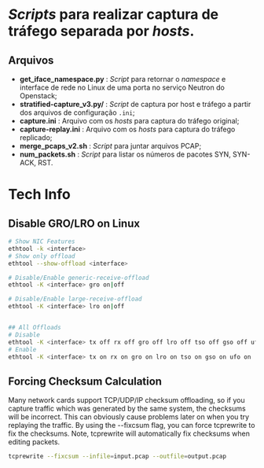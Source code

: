 # _Scripts_ para realizar captura de tráfego separada por _hosts_.

## Arquivos

- **get_iface_namespace.py** : _Script_ para retornar o _namespace_ e interface de rede no Linux de uma porta no serviço Neutron do Openstack;
- **stratified-capture_v3.py/** : _Script_ de captura por host e tráfego a partir dos arquivos de configuração `.ini`;
- **capture.ini** : Arquivo com os _hosts_ para captura do tráfego original;
- **capture-replay.ini** : Arquivo com os _hosts_ para captura do tráfego replicado;
- **merge_pcaps_v2.sh** : _Script_ para juntar arquivos PCAP;
- **num_packets.sh** : _Script_ para listar os números de pacotes SYN, SYN-ACK, RST.


# Tech Info

## Disable GRO/LRO on Linux

```bash
# Show NIC Features
ethtool -k <interface>
# Show only offload
ethtool --show-offload <interface>

# Disable/Enable generic-receive-offload
ethtool -K <interface> gro on|off

# Disable/Enable large-receive-offload
ethtool -K <interface> lro on|off


## All Offloads
# Disable
ethtool -K <interface> tx off rx off gro off lro off tso off gso off ufo off
# Enable
ethtool -K <interface> tx on rx on gro on lro on tso on gso on ufo on
```

## Forcing Checksum Calculation

Many network cards support TCP/UDP/IP checksum offloading, so if you capture traffic which was generated by the same system, the checksums will be incorrect. This can obviously cause problems later on when you try replaying the traffic. By using the --fixcsum flag, you can force tcprewrite to fix the checksums. Note, tcprewrite will automatically fix checksums when editing packets.

```bash
tcprewrite --fixcsum --infile=input.pcap --outfile=output.pcap
```

